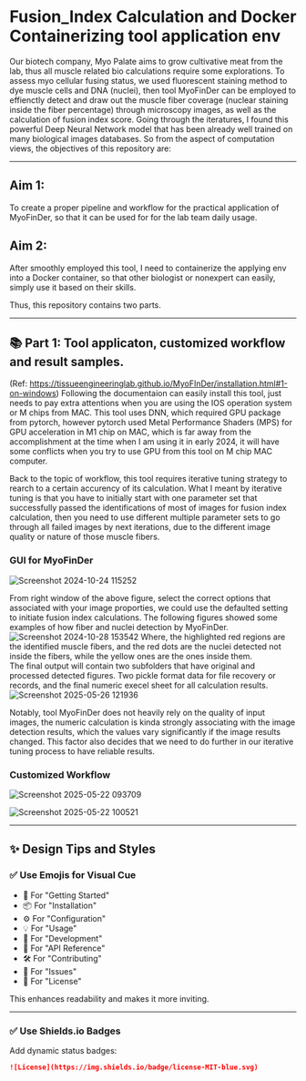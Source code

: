 # Fusion_Index Calculation and Docker Containerizing tool application env
Our biotech company, Myo Palate aims to grow cultivative meat from the lab, thus all muscle related bio calculations require some explorations. To assess myo cellular fusing status, we used fluorescent staining method to dye muscle cells and DNA (nuclei), then tool MyoFinDer can be employed to effienctly detect and draw out the muscle fiber coverage (nuclear staining inside the fiber percentage) through microscopy images, as well as the calculation of fusion index score. Going through the iteratures, I found this powerful Deep Neural Network model that has been already well trained on many biological images databases. So from the aspect of computation views, the objectives of this repository are:   



---

## Aim 1:
To create a proper pipeline and workflow for the practical application of MyoFinDer, so that it can be used for for the lab team daily usage.

## Aim 2:
After smoothly employed this tool, I need to containerize the applying env into a Docker container, so that other biologist or nonexpert can easily, simply use it based on their skills.

Thus, this repository contains two parts.

---

## 📚 Part 1: Tool applicaton, customized workflow and result samples.
(Ref: https://tissueengineeringlab.github.io/MyoFInDer/installation.html#1-on-windows)
Following the documentaion can easily install this tool, just needs to pay extra attentions when you are using the IOS operation system or M chips from MAC. This tool uses DNN, which required GPU package from pytorch, however pytorch used Metal Performance Shaders (MPS) for GPU acceleration in M1 chip on MAC, which is far away from the accomplishment at the time when I am using it in early 2024, it will have some conflicts when you try to use GPU from this tool on M chip MAC computer.  

  Back to the topic of workflow, this tool requires iterative tuning strategy to rearch to a certain accurency of its calculation. What I meant by iterative tuning is that you have to initially start with one parameter set that successfully passed the identifications of most of images for fusion index calculation, then you need to use different multiple parameter sets to go through all failed images by next iterations, due to the different image quality or nature of those muscle fibers. 

### GUI for MyoFinDer
![Screenshot 2024-10-24 115252](https://github.com/user-attachments/assets/c9ef921c-300f-4c3d-9629-e2b97eacddca)

From right window of the above figure, select the correct options that associated with your image proporties, we could use the defaulted setting to initiate fusion index calculations. The following figures showed some examples of how fiber and nuclei detection by MyoFinDer.
![Screenshot 2024-10-28 153542](https://github.com/user-attachments/assets/74543f00-54a5-489e-850b-d2a3ddd284ec)
Where, the highlighted red regions are the identified muscle fibers, and the red dots are the nuclei detected not inside the fibers, while the yellow ones are the ones inside them.<br>
The final output will contain two subfolders that have original and processed detected figures. Two pickle format data for file recovery or records, and the final numeric execel sheet for all calculation results.
![Screenshot 2025-05-26 121936](https://github.com/user-attachments/assets/58cc4eb5-8297-4167-93ce-ed98fcceb7f2)

Notably, tool MyoFinDer does not heavily rely on the quality of input images, the numeric calculation is kinda strongly associating with the image detection results, which the values vary significantly if the image results changed. This factor also decides that we need to do further in our iterative tuning process to have reliable results.


### Customized Workflow

![Screenshot 2025-05-22 093709](https://github.com/user-attachments/assets/f78f3d91-0d2e-4571-b0a2-f36cf805b85f)


![Screenshot 2025-05-22 100521](https://github.com/user-attachments/assets/38c87168-d6e0-4bd0-9b27-e8f68a611aff)




---

## ✨ **Design Tips and Styles**

### ✅ Use Emojis for Visual Cue

- 📝 For "Getting Started"
- 📦 For "Installation"
- ⚙️ For "Configuration"
- 💡 For "Usage"
- 🔧 For "Development"
- 📄 For "API Reference"
- 🛠 For "Contributing"
- 🐛 For "Issues"
- 📜 For "License"

This enhances readability and makes it more inviting.

---

### ✅ Use Shields.io Badges

Add dynamic status badges:

```markdown
![License](https://img.shields.io/badge/license-MIT-blue.svg)
